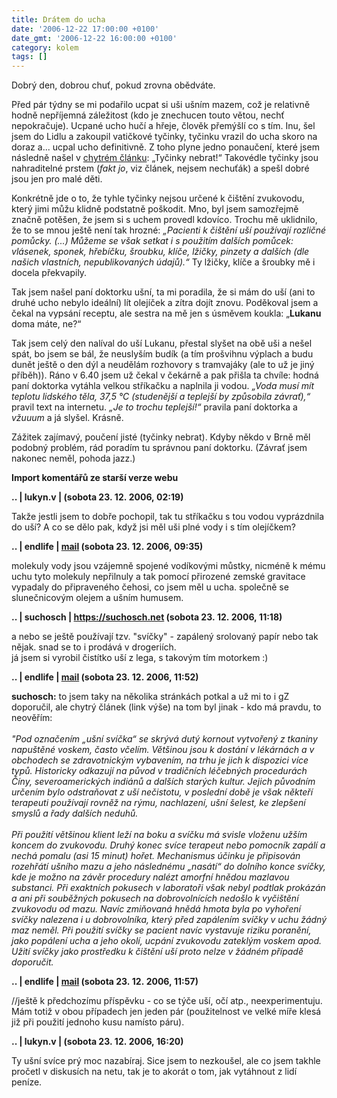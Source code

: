 ```yaml
---
title: Drátem do ucha
date: '2006-12-22 17:00:00 +0100'
date_gmt: '2006-12-22 16:00:00 +0100'
category: kolem
tags: []
---
```

<p>Dobrý den, dobrou chuť, pokud zrovna obědváte.</p>
<p>Před pár týdny se mi podařilo ucpat si uši ušním mazem, což je relativně hodně nepříjemná záležitost (kdo je znechucen touto větou, nechť nepokračuje).
Ucpané ucho hučí a hřeje, člověk přemýšlí co s tím.
Inu, šel jsem do Lidlu a zakoupil vatičkové tyčinky, tyčinku vrazil do ucha skoro
na doraz a... ucpal ucho definitivně. Z toho plyne jedno ponaučení, které jsem následně
našel v <a href="https://www.florence.cz/cislo.php?stat=275">chytrém článku</a>:
&bdquo;Tyčinky nebrat!&ldquo; Takovédle tyčinky jsou nahraditelné prstem (<em>fakt jo</em>,
viz článek, nejsem nechuťák) a spešl dobré jsou jen pro malé děti.</p>
<p>Konkrétně jde o to, že tyhle tyčinky nejsou určené k čištění zvukovodu,
který jimi můžu klidně podstatně poškodit. Mno, byl jsem samozřejmě značně potěšen,
že jsem si s uchem provedl kdovíco. Trochu mě uklidnilo, že to se mnou ještě není tak
hrozné: <em>&bdquo;Pacienti k čištění uší používají rozličné pomůcky. (...)
Můžeme se však setkat i s
použitím dalších pomůcek: vlásenek, sponek, hřebíčku, šroubku, klíče, lžičky,
pinzety a dalších (dle našich vlastních, nepublikovaných údajů).&ldquo;</em> Ty lžičky,
klíče a šroubky mě i docela překvapily.</p>
<p>Tak jsem našel paní doktorku ušní, ta mi poradila, že si mám do uší (ani
to druhé ucho nebylo ideální) lít olejíček a zítra dojít znovu. Poděkoval jsem a čekal
na vypsání receptu, ale sestra na mě jen s úsměvem koukla: &bdquo;<strong>Lukanu</strong> doma
máte, ne?&ldquo;</p>
<p>Tak jsem celý den nalíval do uší Lukanu, přestal slyšet na obě uši a nešel
spát, bo jsem se bál, že neuslyším budík (a tím prošvihnu výplach a budu dunět ještě
o den dýl a neudělám rozhovory s tramvajáky (ale to už je jiný příběh)). Ráno v
6.40 jsem už čekal v čekárně a pak
přišla ta chvíle: hodná paní doktorka vytáhla velkou stříkačku a naplnila ji vodou.
<em>&bdquo;Voda musí mít teplotu lidského těla, 37,5 °C (studenější a teplejší by
způsobila závrať),&ldquo;</em> pravil text na internetu. <em>&bdquo;Je to trochu
teplejší!&ldquo;</em> pravila paní doktorka a <em>vžuuum</em> a já slyšel. Krásně.</p>
<p>Zážitek zajímavý, poučení jisté (tyčinky nebrat). Kdyby někdo v Brně měl podobný problém,
rád poradím tu správnou paní doktorku. (Závrať jsem nakonec neměl, pohoda jazz.)</p>
<div class="import-komentaru">
<p><strong>Import komentářů ze starší verze webu</strong></p>
<div class="comment">
<p style="font-weight:bold"><span class="compredmet">..</span> | <span class="comname">lukyn.v</span> | (sobota&nbsp;23.&nbsp;12.&nbsp;2006,&nbsp;02:19)</p>
<p>Takže jestli jsem to dobře pochopil, tak tu stříkačku s tou vodou vyprázdnila do uší? A co se dělo pak, když jsi měl uši plné vody i s tím olejíčkem? </p>
</div>
<div class="comment">
<p style="font-weight:bold"><span class="compredmet">..</span> | <span class="comname">endlife</span> |  <a href="mailto:jan.martinek@post.cz">mail</a> (sobota&nbsp;23.&nbsp;12.&nbsp;2006,&nbsp;09:35)</p>
<p>molekuly vody jsou vzájemně spojené vodíkovými můstky, nicméně k mému uchu tyto molekuly nepřilnuly a tak pomocí přirozené zemské gravitace vypadaly do připraveného čehosi, co jsem měl u ucha. společně se slunečnicovým olejem a ušním humusem. </p>
</div>
<div class="comment">
<p style="font-weight:bold"><span class="compredmet">..</span> | <span class="comname">suchosch</span> |  <a href="https://suchosch.net">https://suchosch.net</a> (sobota&nbsp;23.&nbsp;12.&nbsp;2006,&nbsp;11:18)</p>
<p>a nebo se ještě používají tzv. &quot;svíčky&quot; - zapálený srolovaný papír nebo tak nějak. snad se to i prodává v drogeriích. <br> já jsem si vyrobil čistítko uší z lega, s takovým tím motorkem :) </p>
</div>
<div class="comment">
<p style="font-weight:bold"><span class="compredmet">..</span> | <span class="comname">endlife</span> |  <a href="mailto:jan.martinek@post.cz">mail</a> (sobota&nbsp;23.&nbsp;12.&nbsp;2006,&nbsp;11:52)</p>
<p><strong>suchosch:</strong> to jsem taky na několika stránkách potkal a už mi to i gZ doporučil, ale chytrý článek (link výše) na tom byl jinak - kdo má pravdu, to neověřím: <br>  <br> <em>&quot;Pod označením „ušní svíčka“ se skrývá dutý kornout vytvořený z tkaniny napuštěné voskem, často včelím. Většinou jsou k dostání v lékárnách a v obchodech se zdravotnickým vybavením, na trhu je jich k dispozici více typů. Historicky odkazují na původ v tradičních léčebných procedurách Číny, severoamerických indiánů a dalších starých kultur. Jejich původním určením bylo odstraňovat z uší nečistotu, v poslední době je však někteří terapeuti používají rovněž na rýmu, nachlazení, ušní šelest, ke zlepšení smyslů a řady dalších neduhů. </em> <br>  <br> <em>Při použití většinou klient leží na boku a svíčku má svisle vloženu užším koncem do zvukovodu. Druhý konec svíce terapeut nebo pomocník zapálí a nechá pomalu (asi 15 minut) hořet. Mechanismus účinku je připisován rozehřátí ušního mazu a jeho následnému „nasátí“ do dolního konce svíčky, kde je možno na závěr procedury nalézt amorfní hnědou mazlavou substanci. Při exaktních pokusech v laboratoři však nebyl podtlak prokázán a ani při souběžných pokusech na dobrovolnících nedošlo k vyčištění zvukovodu od mazu. Navíc zmiňovaná hnědá hmota byla po vyhoření svíčky nalezena i u dobrovolníka, který před zapálením svíčky v uchu žádný maz neměl. Při použití svíčky se pacient navíc vystavuje riziku poranění, jako popálení ucha a jeho okolí, ucpání zvukovodu zateklým voskem apod. Užití svíčky jako prostředku k čištění uší proto nelze v žádném případě doporučit. </em></p>
</div>
<div class="comment">
<p style="font-weight:bold"><span class="compredmet">..</span> | <span class="comname">endlife</span> |  <a href="mailto:jan.martinek@post.cz">mail</a> (sobota&nbsp;23.&nbsp;12.&nbsp;2006,&nbsp;11:57)</p>
<p>//ještě k předchozímu příspěvku - co se týče uší, očí atp., neexperimentuju. Mám totiž v obou případech jen jeden pár (použitelnost ve velké míře klesá již při použití jednoho kusu namísto páru). </p>
</div>
<div class="comment">
<p style="font-weight:bold"><span class="compredmet">..</span> | <span class="comname">lukyn.v</span> | (sobota&nbsp;23.&nbsp;12.&nbsp;2006,&nbsp;16:20)</p>
<p>Ty ušní svíce prý moc nazabíraj. Sice jsem to nezkoušel, ale co jsem takhle pročetl v diskusích na netu, tak je to akorát o tom, jak vytáhnout z lidí peníze. </p>
</div>
</div>
